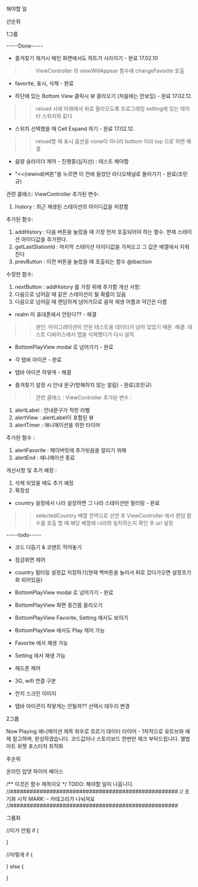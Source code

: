 해야할 일

선순위

1그룹

-----Done-----

- 즐겨찾기 제거시 메인 화면에서도 하트가 사라지기 - 완료 17.02.10
>> ViewController 의 viewWillAppear 함수에 changeFavorite 호출

- favorite, 표시, 삭제  - 완료

- 하단에 있는 Bottom View 클릭시 뷰 올라오기 (처음에는 안보임) - 완료 17.02.12.
>> reload 시에 아래에서 위로 올라오도록 프로그래밍 setting에 있는 데이터 스위치와 같다

- 스위치 선택했을 때 Cell Expand 하기 - 완료 17.02.12.
>> reload할 때 표시 옵션을 none이 아니라 bottom 이라 top 으로 하면 해결

- 음량 슬라이더 제어 - 진행중(심지선) : 테스트 해야함

- "<<(rewind)버튼"을 누르면 이 전에 들었던 라디오채널로 돌아가기 - 완료(조민규)
>>
관련 클래스: ViewController
추가된 변수: 
1. history : 최근 재생된 스테이션의 아이디값을 저장함

추가된 함수: 
1. addHistory : 다음 버튼을 눌렀을 때 가장 먼저 호출되어야 하는 함수. 현재 스테이션 아이디값을 추가한다.
2. getLastStationId : 마지막 스테이션 아이디값을 가져오고 그 값은 배열에서 지워진다
3. prevButton : 이전 버튼을 눌렀을 때 호출되는 함수 @ibaction

수정한 함수:
1. nextButton : addHistory 를 가장 위에 추가함
개선 사항:
1. 다음으로 넘어갈 때 같은 스테이션이 될 확률이 있음
2. 다음으로 넘어갈 때 랜덤하게 넘어가므로 음악 재생 어플과 약간은 다름


- realm 이 휴대폰에서 안된다?? - 해결
>>원인: 마이그레이션이 안된 테스트용 데이터가 남아 있었기 때문.
해결: 테스트 디바이스에서 앱을 삭제했다가 다시 설치

- BottomPlayView modal 로 넘어가기 - 완료

- 각 탭바 아이콘 - 완료

- 탭바 아이콘 하얗게 - 해결

- 즐겨찾기 설정 시 안내 문구(방해하지 않는 알림) - 완료(조민규)
>>관련 클래스 : ViewController
추가된 변수 :
1. alertLabel : 안내문구가 적힌 라벨
2. alertView : alertLabel이 포함된 뷰
3. alertTimer : 애니매이션을 위한 타이머

추가된 함수 : 
1. alertFavorite : 페이버릿에 추가됫음을 알리기 위해
2. alertEnd : 애니매이션 종료

개선사항 및 추가 예정 :
1. 삭제 되었을 때도 추가 예정
2. 확장성


- country 설정에서 나라 설정하면 그 나라 스테이션만 필터링 - 완료
>> selectedCountry 배열 전역으로 선언 후 ViewController 에서 랜덤 함수를 호출 할 때 
해당 배열에 나라와 일치하는지 확인 후 url 설정


-----todo-----

- 코드 다듬기 & 코멘트 적어놓기



- 잠금화면 제어


- country 필터링 설정값 저장하기(현재 백버튼을 눌러서 뒤로 갔다가오면 설정초기화 되어있음)

- BottomPlayView modal 로 넘어가기 - 완료
- BottomPlayView 화면 중간쯤 올라오기
- BottomPlayView Favorite, Setting 에서도 보이기 
- BottomPlayView 에서도 Play 제어 가능

- Favorite 에서 재생 가능 

- Setting 에서 재생 가능



- 헤드폰 제어


- 3G, wifi 연결 구분

- 런치 스크린 이미지


- 탭바 아이콘이 하얗게는 안될까?? 선택시 태두리 변경 


2그룹

Now Playing 애니메이션
제목 좌우로 흐르기 
데이터 타이머 -  1차적으로 유트브와 예제 참고하며, 완성하였습니다. 코드값이나 스토리보드 한번만 체크 부탁드립니다.
앨범아트
위젯
포스터치
최적화



후순위

온라인 업뎃
파이어 베이스




/** 이것은 함수 제목이오 */
TODO: 해야할 일이 나옵니다.
//###################################################
// 초기화 시작  MARK: - 카테고리가 나눠져요
//###################################################

그룹화

//이거 안됨
if
{

} 

//이렇게
if {

} 
else {

}





